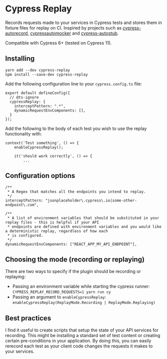Cypress Replay
===

Records requests made to your services in Cypress tests and stores them in fixture files for replay on CI.
Inspired by projects such as [cypress-autorecord](https://github.com/Nanciee/cypress-autorecord), [cypressautomocker](https://github.com/scottschafer/cypressautomocker) and [cypress-autostub](https://github.com/dan-cooke/cypress-autostub).

Compatible with Cypress 6+ (tested on Cypress 11).

## Installing

```
yarn add --dev cypress-replay
npm install --save-dev cypress-replay
```

Add the following configuration line to your `cypress.config.ts` file:

```
export default defineConfig({
  // @ts-ignore
  cypressReplay: {
    interceptPattern: ".*",
    dynamicRequestEnvComponents: [],
  }
});
```

Add the following to the body of each test you wish to use the replay functionality with:

```
context('Test something', () => {
    enableCypressReplay();

    it('should work correctly', () => {
        ...
```

## Configuration options

```
/**
 * A Regex that matches all the endpoints you intend to replay. 
 */
interceptPattern: "jsonplaceholder\.cypress\.io|some-other-endpoint\.com",

/**
 * A list of environment variables that should be substituted in your replay files - this is helpful if your API
 * endpoints are defined with environment variables and you would like a deterministic replay, regardless of how each
 * is configured.
 */
dynamicRequestEnvComponents: ["REACT_APP_MY_API_ENDPOINT"],
```

## Choosing the mode (recording or replaying)

There are two ways to specify if the plugin should be recording or replaying:

* Passing an environment variable while starting the cypress runner: `CYPRESS_REPLAY_RECORD_REQUESTS=1 yarn run cy`
* Passing an argument to `enableCypressReplay`: `enableCypressReplay(ReplayMode.Recording | ReplayMode.Replaying)` 

## Best practices

I find it useful to create scripts that setup the state of your API services for recording. This might be installing a
standard set of test content or creating certain pre-conditions in your application. By doing this, you can easily
rerecord each test as your client code changes the requests it makes to your services.
